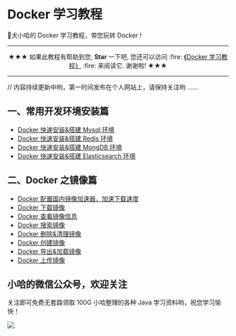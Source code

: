 # Docker 学习教程

:watermelon:犬小哈的 Docker 学习教程，带您玩转 Docker !

---

<p align="center">
 ★★★ 如果此教程有帮助到您, <b>Star</b> 一下吧, 您还可以访问 :fire: <a href="https://www.exception.site/docker">《Docker 学习教程》</a> :fire: 来阅读它. 谢谢啦! ★★★
</p>

---

// 内容持续更新中哟，第一时间发布在个人网站上，请保持关注哟 ......

## 一、常用开发环境安装篇

- [Docker 快速安装&搭建 Mysql 环境](https://www.exception.site/docker/docker-install-mysql)
- [Docker 快速安装&搭建 Redis 环境](https://www.exception.site/docker/docker-install-redis)
- [Docker 快速安装&搭建 MongDB 环境](https://www.exception.site/docker/docker-install-mongdb)
- [Docker 快速安装&搭建 Elasticsearch 环境](https://www.exception.site/docker/docker-install-elasticserach)

## 二、Docker 之镜像篇

- [Docker 配置国内镜像加速器，加速下载速度](https://www.exception.site/docker/docker-configuration-of-mirror-accelerator)
- [Docker 下载镜像](https://www.exception.site/docker/docker-pull-image)
- [Docker 查看镜像信息](https://www.exception.site/docker/docker-look-up-image-info)
- [Docker 搜索镜像](https://www.exception.site/docker/docker-search-image)
- [Docker 删除&清理镜像](https://www.exception.site/docker/docker-delete-image)
- [Docker 创建镜像](https://www.exception.site/docker/docker-create-image)
- [Docker 导出&加载镜像](https://www.exception.site/docker/docker-save-load-image)
- [Docker 上传镜像](https://www.exception.site/docker/docker-push-image)

## 小哈的微信公众号，欢迎关注

关注即可免费无套路领取 100G 小哈整理的各种 Java 学习资料哟，祝您学习愉快！

![](https://exception-image-bucket.oss-cn-hangzhou.aliyuncs.com/155634562788477)




